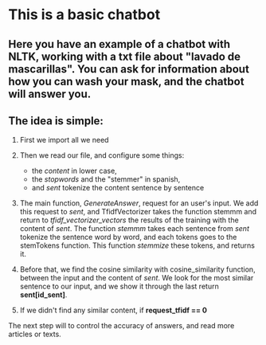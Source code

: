 # This is a basic chatbot

## Here you have an example of a chatbot with NLTK, working with a txt file about "lavado de mascarillas". You can ask for information about how you can wash your mask, and the chatbot will answer you.

## The idea is simple:

1. First we import all we need
2. Then we read our file, and configure some things:
   * the *content* in lower case,
   * the *stopwords* and the "stemmer" in spanish,
   * and *sent* tokenize the content sentence by sentence

3. The main function, *GenerateAnswer*, request for an user's input. We add this request to *sent*, and TfidfVectorizer takes the function stemmm and return to *tfidf_vectorizer_vectors* the results of the training with the content of *sent*. The function *stemmm* takes each sentence from *sent* tokenize the sentence word by word, and each tokens goes to the stemTokens function. This function *stemmize* these tokens, and returns it.
4. Before that, we find the cosine similarity with cosine_similarity function, between the input and the content of *sent*. We look for the most similar sentence to our input, and we show it through the last return **sent[id_sent]**.
5. If we didn't find any similar content, if **request_tfidf == 0**

The next step will to control the accuracy of answers, and read more articles or texts.
